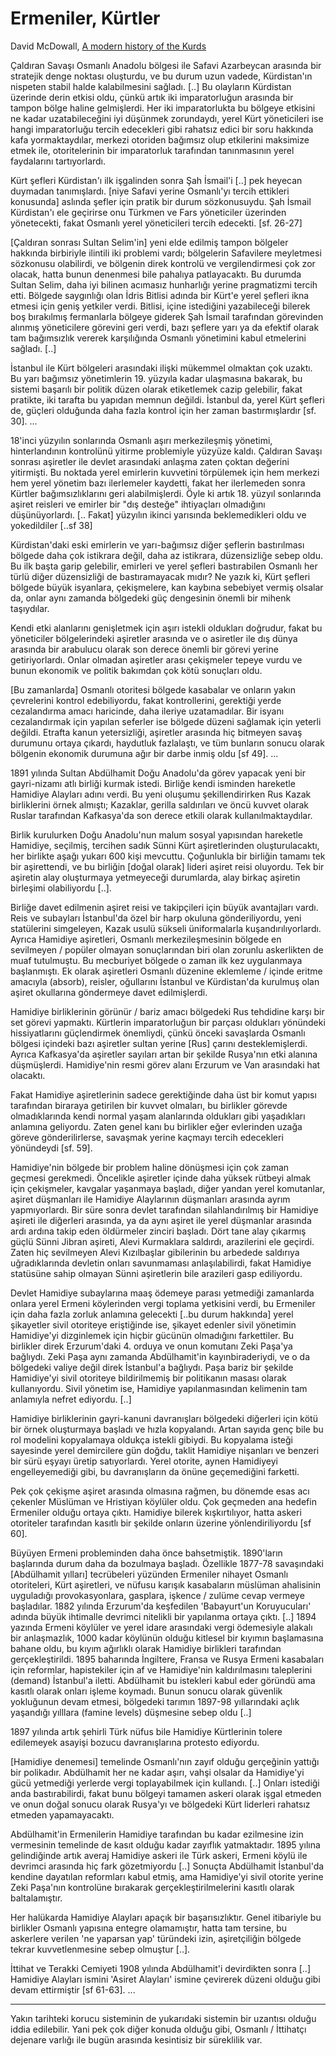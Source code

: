 # Ermeniler, Kürtler

David McDowall, [A modern history of the Kurds](../../../en/2009/09/armenians-kurds.md)

Çaldıran Savaşı Osmanlı Anadolu bölgesi ile Safavi Azarbeycan arasında
bir stratejik denge noktası oluşturdu, ve bu durum uzun vadede,
Kürdistan'ın nispeten stabil halde kalabilmesini sağladı. [..] Bu
olayların Kürdistan üzerinde derin etkisi oldu, çünkü artık iki
imparatorluğun arasında bir tampon bölge haline gelmişlerdi. Her iki
imparatorlukta bu bölgeye etkisini ne kadar uzatabileceğini iyi
düşünmek zorundaydı, yerel Kürt yöneticileri ise hangi imparatorluğu
tercih edecekleri gibi rahatsız edici bir soru hakkında kafa
yormaktaydılar, merkezi otoriden bağımsız olup etkilerini maksimize
etmek ile, otoritelerinin bir imparatorluk tarafından tanınmasının
yerel faydalarını tartıyorlardı.

Kürt şefleri Kürdistan'ı ilk işgalinden sonra Şah İsmail'i [..] pek
heyecan duymadan tanımışlardı. [niye Safavi yerine Osmanlı'yı tercih
ettikleri konusunda] aslında şefler için pratik bir durum
sözkonusuydu. Şah İsmail Kürdistan'ı ele geçirirse onu Türkmen ve Fars
yöneticiler üzerinden yönetecekti, fakat Osmanlı yerel yöneticileri
tercih edecekti. [sf. 26-27]

[Çaldıran sonrası Sultan Selim'in] yeni elde edilmiş tampon bölgeler
hakkında birbiriyle ilintili iki problemi vardı; bölgelerin Safavilere
meyletmesi sözkonusu olabilirdi, ve bölgenin direk kontrolü ve
vergilendirmesi çok zor olacak, hatta bunun denenmesi bile pahalıya
patlayacaktı. Bu durumda Sultan Selim, daha iyi bilinen acımasız
hunharlığı yerine pragmatizmi tercih etti. Bölgede saygınlığı olan
İdris Bitlisi adında bir Kürt'e yerel şefleri ikna etmesi için geniş
yetkiler verdi. Bitlisi, içine istediğini yazabileceği bilerek boş
bırakılmış fermanlarla bölgeye giderek Şah İsmail tarafından
görevinden alınmış yöneticilere görevini geri verdi, bazı şeflere yarı
ya da efektif olarak tam bağımsızlık vererek karşılığında Osmanlı
yönetimini kabul etmelerini sağladı. [..]

İstanbul ile Kürt bölgeleri arasındaki ilişki mükemmel olmaktan çok
uzaktı. Bu yarı bağımsız yönetimlerin 19. yüzyıla kadar ulaşmasına
bakarak, bu sistemi başarılı bir politik düzen olarak etiketlemek
cazip gelebilir, fakat pratikte, iki tarafta bu yapıdan memnun
değildi. İstanbul da, yerel Kürt şefleri de, güçleri olduğunda daha
fazla kontrol için her zaman bastırmışlardır [sf. 30]. ...

18'inci yüzyılın sonlarında Osmanlı aşırı merkezileşmiş yönetimi,
hinterlandının kontrolünü yitirme problemiyle yüzyüze kaldı. Çaldıran
Savaşı sonrası aşiretler ile devlet arasındaki anlaşma zaten çoktan
değerini yitirmişti. Bu noktada yerel emirlerin kuvvetini törpülemek
için hem merkezi hem yerel yönetim bazı ilerlemeler kaydetti, fakat
her ilerlemeden sonra Kürtler bağımsızlıklarını geri
alabilmişlerdi. Öyle ki artık 18. yüzyıl sonlarında aşiret reisleri ve
emirler bir "dış desteğe" ihtiyaçları olmadığını
düşünüyorlardı. [.. Fakat] yüzyılın ikinci yarısında beklemedikleri
oldu ve yokedildiler [..sf 38]

Kürdistan'daki eski emirlerin ve yarı-bağımsız diğer şeflerin
bastırılması bölgede daha çok istikrara değil, daha az istikrara,
düzensizliğe sebep oldu. Bu ilk başta garip gelebilir, emirleri ve
yerel şefleri bastırabilen Osmanlı her türlü diğer düzensizliği de
bastıramayacak mıdır? Ne yazık ki, Kürt şefleri bölgede büyük
isyanlara, çekişmelere, kan kaybına sebebiyet vermiş olsalar da, onlar
aynı zamanda bölgedeki güç dengesinin önemli bir mihenk taşıydılar.

Kendi etki alanlarını genişletmek için aşırı istekli oldukları
doğrudur, fakat bu yöneticiler bölgelerindeki aşiretler arasında ve o
asiretler ile dış dünya arasında bir arabulucu olarak son derece
önemli bir görevi yerine getiriyorlardı. Onlar olmadan aşiretler arası
çekişmeler tepeye vurdu ve bunun ekonomik ve politik bakımdan çok kötü
sonuçları oldu.

[Bu zamanlarda] Osmanlı otoritesi bölgede kasabalar ve onların yakın
çevrelerini kontrol edebiliyordu, fakat kontrollerini, gerektiği yerde
cezalandırma amacı haricinde, daha ileriye uzatamadılar. Bir isyanı
cezalandırmak için yapılan seferler ise bölgede düzeni sağlamak için
yeterli değildi. Etrafta kanun yetersizliği, aşiretler arasında hiç
bitmeyen savaş durumunu ortaya çıkardı, haydutluk fazlalaştı, ve tüm
bunların sonucu olarak bölgenin ekonomik durumuna ağır bir darbe inmiş
oldu [sf 49]. ...

1891 yılında Sultan Abdülhamit Doğu Anadolu'da görev yapacak yeni bir
gayri-nizamı atlı birliği kurmak istedi. Birliğe kendi isminden
hareketle Hamidiye Alayları adını verdi. Bu yeni oluşumu
şekillendirirken Rus Kazak birliklerini örnek almıştı; Kazaklar,
gerilla saldırıları ve öncü kuvvet olarak Ruslar tarafından
Kafkasya'da son derece etkili olarak kullanılmaktaydılar.

Birlik kurulurken Doğu Anadolu'nun malum sosyal yapısından hareketle
Hamidiye, seçilmiş, tercihen sadık Sünni Kürt aşiretlerinden
oluşturulacaktı, her birlikte aşağı yukarı 600 kişi
mevcuttu. Çoğunlukla bir birliğin tamamı tek bir aşirettendi, ve bu
birliğin [doğal olarak] lideri aşiret reisi oluyordu. Tek bir aşiretin
alay oluşturmaya yetmeyeceği durumlarda, alay birkaç aşiretin
birleşimi olabiliyordu [..].

Birliğe davet edilmenin aşiret reisi ve takipçileri için büyük
avantajları vardı. Reis ve subayları İstanbul'da özel bir harp okuluna
gönderiliyordu, yeni statülerini simgeleyen, Kazak usulü sükseli
üniformalarla kuşandırılıyorlardı. Ayrıca Hamidiye aşiretleri, Osmanlı
merkezileşmesinin bölgede en sevilmeyen / popüler olmayan
sonuçlarından biri olan zorunlu askerlikten de muaf tutulmuştu. Bu
mecburiyet bölgede o zaman ilk kez uygulanmaya başlanmıştı. Ek olarak
aşiretleri Osmanlı düzenine eklemleme / içinde eritme amacıyla
(absorb), reisler, oğullarını İstanbul ve Kürdistan'da kurulmuş olan
aşiret okullarına göndermeye davet edilmişlerdi.

Hamidiye birliklerinin görünür / bariz amacı bölgedeki Rus tehdidine
karşı bir set görevi yapmaktı. Kürtlerin imparatorluğun bir parçası
oldukları yönündeki hissiyatlarını güçlendirmek önemliydi, çünkü
önceki savaşlarda Osmanlı bölgesi içindeki bazı aşiretler sultan
yerine [Rus] çarını desteklemişlerdi. Ayrıca Kafkasya'da aşiretler
sayıları artan bir şekilde Rusya'nın etki alanına
düşmüşlerdi. Hamidiye'nin resmi görev alanı Erzurum ve Van arasındaki
hat olacaktı.

Fakat Hamidiye aşiretlerinin sadece gerektiğinde daha üst bir komut
yapısı tarafından biraraya getirilen bir kuvvet olmaları, bu birlikler
görevde olmadıklarında kendi normal yaşam alanlarında oldukları gibi
yaşadıkları anlamına geliyordu. Zaten genel kanı bu birlikler eğer
evlerinden uzağa göreve gönderilirlerse, savaşmak yerine kaçmayı
tercih edecekleri yönündeydi [sf. 59].

Hamidiye'nin bölgede bir problem haline dönüşmesi için çok zaman
geçmesi gerekmedi. Öncelikle aşiretler içinde daha yüksek rütbeyi
almak için çekişmeler, kavgalar yaşanmaya başladı, diğer yandan yerel
komutanlar, aşiret düşmanları ile Hamidiye Alaylarının düşmanları
arasında ayrım yapmıyorlardı. Bir süre sonra devlet tarafından
silahlandırılmış bir Hamidiye aşireti ile diğerleri arasında, ya da
aynı aşiret ile yerel düşmanlar arasında ardı ardına takip eden
öldürmeler zinciri başladı. Dört tane alay çıkarmış güçlü Sünni Jibran
aşireti, Alevi Kurmaklara saldırdı, arazilerini ele geçirdi. Zaten hiç
sevilmeyen Alevi Kızılbaşlar gibilerinin bu arbedede saldırıya
uğradıklarında devletin onları savunmaması anlaşılabilirdi, fakat
Hamidiye statüsüne sahip olmayan Sünni aşiretlerin bile arazileri gasp
ediliyordu.

Devlet Hamidiye subaylarına maaş ödemeye parası yetmediği zamanlarda
onlara yerel Ermeni köylerinden vergi toplama yetkisini verdi, bu
Ermeniler için daha fazla zorluk anlamına gelecekti [..bu durum
hakkında] yerel şikayetler sivil otoriteye eriştiğinde ise, şikayet
edenler sivil yönetimin Hamidiye'yi dizginlemek için hiçbir gücünün
olmadığını farkettiler. Bu birlikler direk Erzurum'daki 4. orduya ve
onun komutanı Zeki Paşa'ya bağlıydı. Zeki Paşa aynı zamanda
Abdülhamit'in kayınbiraderiydi, ve o da bölgedeki valiye değil direk
İstanbul'a bağlıydı. Paşa bariz bir şekilde Hamidiye'yi sivil
otoriteye bildirilmemiş bir politikanın masası olarak
kullanıyordu. Sivil yönetim ise, Hamidiye yapılanmasından kelimenin
tam anlamıyla nefret ediyordu. [..]

Hamidiye birliklerinin gayri-kanuni davranışları bölgedeki diğerleri
için kötü bir örnek oluşturmaya başladı ve hızla kopyalandı. Artan
sayıda genç bile bu rol modelini kopyalamaya oldukça istekli
gibiydi. Bu kopyalama isteği sayesinde yerel demircilere gün doğdu,
taklit Hamidiye nişanları ve benzeri bir sürü eşyayı üretip
satıyorlardı. Yerel otorite, aynen Hamidiyeyi engelleyemediği gibi, bu
davranışların da önüne geçemediğini farketti.


Pek çok çekişme aşiret arasında olmasına rağmen, bu dönemde esas acı
çekenler Müslüman ve Hristiyan köylüler oldu. Çok geçmeden ana hedefin
Ermeniler olduğu ortaya çıktı. Hamidiye bilerek kışkırtılıyor, hatta
askeri otoriteler tarafından kasıtlı bir şekilde onların üzerine
yönlendiriliyordu [sf 60].

Büyüyen Ermeni probleminden daha önce bahsetmiştik. 1890'ların
başlarında durum daha da bozulmaya başladı. Özellikle 1877-78
savaşındaki [Abdülhamit yılları] tecrübeleri yüzünden Ermeniler
nihayet Osmanlı otoriteleri, Kürt aşiretleri, ve nüfusu karışık
kasabaların müslüman ahalisinin uyguladığı provokasyonlara, gasplara,
işkence / zulüme cevap vermeye başladılar. 1882 yılında Erzurum'da
keşfedilen 'Babayurt'un Koruyucuları' adında büyük ihtimalle devrimci
nitelikli bir yapılanma ortaya çıktı. [..] 1894 yazında Ermeni
köylüler ve yerel idare arasındaki vergi ödemesiyle alakalı bir
anlaşmazlık, 1000 kadar köylünün olduğu kitlesel bir kıyımın
başlamasına bahane oldu, bu kıyım ağırlıklı olarak Hamidiye birlikleri
tarafından gerçekleştirildi. 1895 baharında İngiltere, Fransa ve Rusya
Ermeni kasabaları için reformlar, hapistekiler için af ve Hamidiye'nin
kaldırılmasını taleplerini (demand) İstanbul'a iletti. Abdülhamit bu
istekleri kabul eder göründü ama kasıtlı olarak onları işleme
koymadı. Bunun sonucu olarak güvenlik yokluğunun devam etmesi,
bölgedeki tarımın 1897-98 yıllarındaki açlık yaşandığı yılllara
(famine levels) düşmesine sebep oldu [..]

1897 yılında artık şehirli Türk nüfus bile Hamidiye Kürtlerinin tolere
edilemeyek asayişi bozucu davranışlarına protesto ediyordu.

[Hamidiye denemesi] temelinde Osmanlı'nın zayıf olduğu gerçeğinin
yattığı bir polikadır. Abdülhamit her ne kadar aşırı, vahşi olsalar da
Hamidiye'yi gücü yetmediği yerlerde vergi toplayabilmek için
kullandı. [..] Onları istediği anda bastırabilirdi, fakat bunu bölgeyi
tamamen askeri olarak işgal etmeden ve onun doğal sonucu olarak
Rusya'yı ve bölgedeki Kürt liderleri rahatsız etmeden yapamayacaktı.

Abdülhamit'in Ermenilerin Hamidiye tarafından bu kadar ezilmesine izin
vermesinin temelinde de kasıt olduğu kadar zayıflık yatmaktadır. 1895
yılına gelindiğinde artık averaj Hamidiye askeri ile Türk askeri,
Ermeni köylü ile devrimci arasında hiç fark gözetmiyordu [..] Sonuçta
Abdülhamit İstanbul'da kendine dayatılan reformları kabul etmiş, ama
Hamidiye'yi sivil otorite yerine Zeki Paşa'nın kontrolüne bırakarak
gerçekleştirilmelerini kasıtlı olarak baltalamıştır.

Her halükarda Hamidiye Alayları apaçık bir başarısızlıktır. Genel
itibariyle bu birlikler Osmanlı yapısına entegre olamamıştır, hatta
tam tersine, bu askerlere verilen 'ne yaparsan yap' türündeki izin,
aşiretçiliğin bölgede tekrar kuvvetlenmesine sebep olmuştur [..].

İttihat ve Terakki Cemiyeti 1908 yılında Abdülhamit'i devirdikten
sonra [..] Hamidiye Alayları ismini 'Asiret Alayları' ismine çevirerek
düzeni olduğu gibi devam ettirmiştir [sf 61-63]. ...

---

Yakın tarihteki korucu sisteminin de yukarıdaki sistemin bir uzantısı
olduğu iddia edilebilir. Yani pek çok diğer konuda olduğu gibi,
Osmanlı / İttihatçı dejenare varlığı ile bugün arasında kesintisiz bir
süreklilik var.



